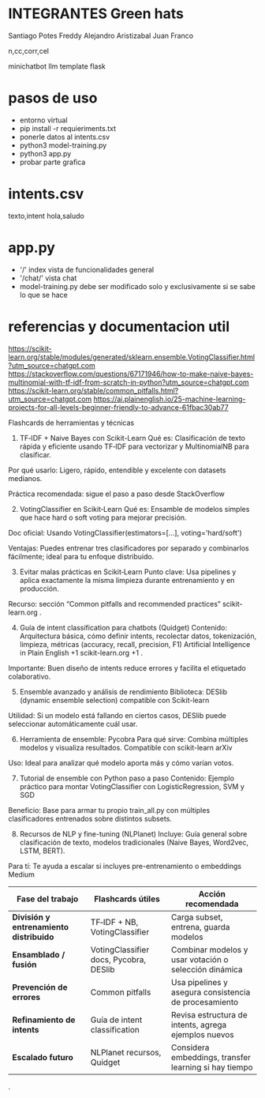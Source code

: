 # INTEGRANTES Green hats
Santiago Potes 
Freddy Alejandro Aristizabal
Juan Franco


n,cc,corr,cel


 minichatbot llm template flask

# pasos de uso
- entorno virtual
- pip install -r  requieriments.txt
- ponerle datos al intents.csv 
- python3 model-training.py
- python3 app.py
- probar parte grafica

# intents.csv
texto,intent
hola,saludo
 
# app.py
- '/' index vista de funcionalidades general
- '/chat/' vista chat
- model-training.py debe ser modificado solo y exclusivamente si se sabe lo que se hace

# referencias y documentacion util
https://scikit-learn.org/stable/modules/generated/sklearn.ensemble.VotingClassifier.html?utm_source=chatgpt.com
https://stackoverflow.com/questions/67171946/how-to-make-naive-bayes-multinomial-with-tf-idf-from-scratch-in-python?utm_source=chatgpt.com
https://scikit-learn.org/stable/common_pitfalls.html?utm_source=chatgpt.com
https://ai.plainenglish.io/25-machine-learning-projects-for-all-levels-beginner-friendly-to-advance-61fbac30ab77

Flashcards de herramientas y técnicas
1. TF‑IDF + Naive Bayes con Scikit-Learn
Qué es: Clasificación de texto rápida y eficiente usando TF‑IDF para vectorizar y MultinomialNB para clasificar.

Por qué usarlo: Ligero, rápido, entendible y excelente con datasets medianos.

Práctica recomendada: sigue el paso a paso desde StackOverflow 



2. VotingClassifier en Scikit‑Learn
Qué es: Ensamble de modelos simples que hace hard o soft voting para mejorar precisión.

Doc oficial: Usando VotingClassifier(estimators=[...], voting='hard/soft') 


Ventajas: Puedes entrenar tres clasificadores por separado y combinarlos fácilmente; ideal para tu enfoque distribuido.

3. Evitar malas prácticas en Scikit‑Learn
Punto clave: Usa pipelines y aplica exactamente la misma limpieza durante entrenamiento y en producción.

Recurso: sección “Common pitfalls and recommended practices” 
scikit-learn.org
.

4. Guía de intent classification para chatbots (Quidget)
Contenido: Arquitectura básica, cómo definir intents, recolectar datos, tokenización, limpieza, métricas (accuracy, recall, precision, F1) 
Artificial Intelligence in Plain English
+1
scikit-learn.org
+1
.

Importante: Buen diseño de intents reduce errores y facilita el etiquetado colaborativo. 

5. Ensemble avanzado y análisis de rendimiento
Biblioteca: DESlib (dynamic ensemble selection) compatible con Scikit-learn 

Utilidad: Si un modelo está fallando en ciertos casos, DESlib puede seleccionar automáticamente cuál usar.

6. Herramienta de ensemble: Pycobra
Para qué sirve: Combina múltiples modelos y visualiza resultados. Compatible con scikit-learn 
arXiv


Uso: Ideal para analizar qué modelo aporta más y cómo varían votos.

7. Tutorial de ensemble con Python paso a paso
Contenido: Ejemplo práctico para montar VotingClassifier con LogisticRegression, SVM y SGD 


Beneficio: Base para armar tu propio train_all.py con múltiples clasificadores entrenados sobre distintos subsets.

8. Recursos de NLP y fine-tuning (NLPlanet)
Incluye: Guía general sobre clasificación de texto, modelos tradicionales (Naive Bayes, Word2vec, LSTM, BERT).

Para tí: Te ayuda a escalar si incluyes pre-entrenamiento o embeddings 
Medium


| Fase del trabajo                         | Flashcards útiles                      | Acción recomendada                                    |
| ---------------------------------------- | -------------------------------------- | ----------------------------------------------------- |
| **División y entrenamiento distribuido** | TF‑IDF + NB, VotingClassifier          | Carga subset, entrena, guarda modelos                 |
| **Ensamblado / fusión**                  | VotingClassifier docs, Pycobra, DESlib | Combinar modelos y usar votación o selección dinámica |
| **Prevención de errores**                | Common pitfalls                        | Usa pipelines y asegura consistencia de procesamiento |
| **Refinamiento de intents**              | Guía de intent classification          | Revisa estructura de intents, agrega ejemplos nuevos  |
| **Escalado futuro**                      | NLPlanet recursos, Quidget             | Considera embeddings, transfer learning si hay tiempo |

.
